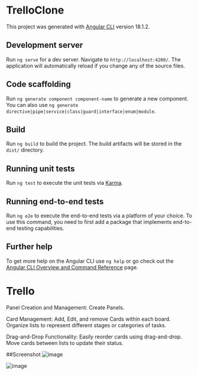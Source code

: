 # TrelloClone

This project was generated with [Angular CLI](https://github.com/angular/angular-cli) version 18.1.2.

## Development server

Run `ng serve` for a dev server. Navigate to `http://localhost:4200/`. The application will automatically reload if you change any of the source files.

## Code scaffolding

Run `ng generate component component-name` to generate a new component. You can also use `ng generate directive|pipe|service|class|guard|interface|enum|module`.

## Build

Run `ng build` to build the project. The build artifacts will be stored in the `dist/` directory.

## Running unit tests

Run `ng test` to execute the unit tests via [Karma](https://karma-runner.github.io).

## Running end-to-end tests

Run `ng e2e` to execute the end-to-end tests via a platform of your choice. To use this command, you need to first add a package that implements end-to-end testing capabilities.

## Further help

To get more help on the Angular CLI use `ng help` or go check out the [Angular CLI Overview and Command Reference](https://angular.dev/tools/cli) page.
# Trello
Panel Creation and Management:
Create Panels.

Card Management:
Add, Edit, and remove Cards within each board.
Organize lists to represent different stages or categories of tasks.

Drag-and-Drop Functionality:
Easily reorder cards using drag-and-drop.
Move cards between lists to update their status.

##Screenshot
![image](https://github.com/user-attachments/assets/896ee56f-1b39-45d1-8063-685592776b5f)

![image](https://github.com/user-attachments/assets/fa616d08-2b55-418d-ad3f-63e3dfdc005d)
